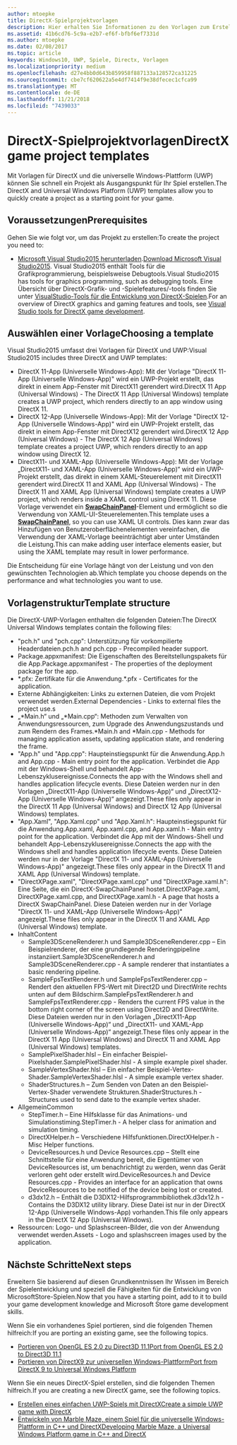 ```yaml
---
author: mtoepke
title: DirectX-Spielprojektvorlagen
description: Hier erhalten Sie Informationen zu den Vorlagen zum Erstellen eines DirectX-Spiels für die Universelle Windows-Plattform (UWP).
ms.assetid: 41b6cd76-5c9a-e2b7-ef6f-bfbf6ef7331d
ms.author: mtoepke
ms.date: 02/08/2017
ms.topic: article
keywords: Windows10, UWP, Spiele, Directx, Vorlagen
ms.localizationpriority: medium
ms.openlocfilehash: d27e4bb0d643b859958f887133a128572ca31225
ms.sourcegitcommit: cbe7cf620622a5e4df7414f9e38dfecec1cfca99
ms.translationtype: MT
ms.contentlocale: de-DE
ms.lasthandoff: 11/21/2018
ms.locfileid: "7439033"
---
```

# <a name="directx-game-project-templates"></a><span data-ttu-id="b5cfa-104">DirectX-Spielprojektvorlagen</span><span class="sxs-lookup"><span data-stu-id="b5cfa-104">DirectX game project templates</span></span>



<span data-ttu-id="b5cfa-105">Mit Vorlagen für DirectX und die universelle Windows-Plattform (UWP) können Sie schnell ein Projekt als Ausgangspunkt für Ihr Spiel erstellen.</span><span class="sxs-lookup"><span data-stu-id="b5cfa-105">The DirectX and Universal Windows Platform (UWP) templates allow you to quickly create a project as a starting point for your game.</span></span>

## <a name="prerequisites"></a><span data-ttu-id="b5cfa-106">Voraussetzungen</span><span class="sxs-lookup"><span data-stu-id="b5cfa-106">Prerequisites</span></span>


<span data-ttu-id="b5cfa-107">Gehen Sie wie folgt vor, um das Projekt zu erstellen:</span><span class="sxs-lookup"><span data-stu-id="b5cfa-107">To create the project you need to:</span></span>

-   <span data-ttu-id="b5cfa-108">[Microsoft Visual Studio2015 herunterladen](https://www.visualstudio.com/vs-2015-product-editions).</span><span class="sxs-lookup"><span data-stu-id="b5cfa-108">[Download Microsoft Visual Studio2015](https://www.visualstudio.com/vs-2015-product-editions).</span></span> <span data-ttu-id="b5cfa-109">Visual Studio2015 enthält Tools für die Grafikprogrammierung, beispielsweise Debugtools.</span><span class="sxs-lookup"><span data-stu-id="b5cfa-109">Visual Studio2015 has tools for graphics programming, such as debugging tools.</span></span> <span data-ttu-id="b5cfa-110">Eine Übersicht über DirectX-Grafik- und -Spielefeatures/-tools finden Sie unter [VisualStudio-Tools für die Entwicklung von DirectX-Spielen](set-up-visual-studio-for-game-development.md).</span><span class="sxs-lookup"><span data-stu-id="b5cfa-110">For an overview of DirectX graphics and gaming features and tools, see [Visual Studio tools for DirectX game development](set-up-visual-studio-for-game-development.md).</span></span>

## <a name="choosing-a-template"></a><span data-ttu-id="b5cfa-111">Auswählen einer Vorlage</span><span class="sxs-lookup"><span data-stu-id="b5cfa-111">Choosing a template</span></span>


<span data-ttu-id="b5cfa-112">Visual Studio2015 umfasst drei Vorlagen für DirectX und UWP:</span><span class="sxs-lookup"><span data-stu-id="b5cfa-112">Visual Studio2015 includes three DirectX and UWP templates:</span></span>

-   <span data-ttu-id="b5cfa-113">DirectX 11-App (Universelle Windows-App): Mit der Vorlage "DirectX 11-App (Universelle Windows-App)" wird ein UWP-Projekt erstellt, das direkt in einem App-Fenster mit DirectX11 gerendert wird.</span><span class="sxs-lookup"><span data-stu-id="b5cfa-113">DirectX 11 App (Universal Windows) - The DirectX 11 App (Universal Windows) template creates a UWP project, which renders directly to an app window using DirectX 11.</span></span>
-   <span data-ttu-id="b5cfa-114">DirectX 12-App (Universelle Windows-App): Mit der Vorlage "DirectX 12-App (Universelle Windows-App)" wird ein UWP-Projekt erstellt, das direkt in einem App-Fenster mit DirectX12 gerendert wird.</span><span class="sxs-lookup"><span data-stu-id="b5cfa-114">DirectX 12 App (Universal Windows) - The DirectX 12 App (Universal Windows) template creates a project UWP, which renders directly to an app window using DirectX 12.</span></span>
-   <span data-ttu-id="b5cfa-115">DirectX11- und XAML-App (Universelle Windows-App): Mit der Vorlage „DirectX11- und XAML-App (Universelle Windows-App)“ wird ein UWP-Projekt erstellt, das direkt in einem XAML-Steuerelement mit DirectX11 gerendert wird.</span><span class="sxs-lookup"><span data-stu-id="b5cfa-115">DirectX 11 and XAML App (Universal Windows) - The DirectX 11 and XAML App (Universal Windows) template creates a UWP project, which renders inside a XAML control using DirectX 11.</span></span> <span data-ttu-id="b5cfa-116">Diese Vorlage verwendet ein [**SwapChainPanel**](https://msdn.microsoft.com/library/windows/apps/dn252834)-Element und ermöglicht so die Verwendung von XAML-UI-Steuerelementen.</span><span class="sxs-lookup"><span data-stu-id="b5cfa-116">This template uses a [**SwapChainPanel**](https://msdn.microsoft.com/library/windows/apps/dn252834), so you can use XAML UI controls.</span></span> <span data-ttu-id="b5cfa-117">Dies kann zwar das Hinzufügen von Benutzeroberflächenelementen vereinfachen, die Verwendung der XAML-Vorlage beeinträchtigt aber unter Umständen die Leistung.</span><span class="sxs-lookup"><span data-stu-id="b5cfa-117">This can make adding user interface elements easier, but using the XAML template may result in lower performance.</span></span>

<span data-ttu-id="b5cfa-118">Die Entscheidung für eine Vorlage hängt von der Leistung und von den gewünschten Technologien ab.</span><span class="sxs-lookup"><span data-stu-id="b5cfa-118">Which template you choose depends on the performance and what technologies you want to use.</span></span>

## <a name="template-structure"></a><span data-ttu-id="b5cfa-119">Vorlagenstruktur</span><span class="sxs-lookup"><span data-stu-id="b5cfa-119">Template structure</span></span>


<span data-ttu-id="b5cfa-120">Die DirectX-UWP-Vorlagen enthalten die folgenden Dateien:</span><span class="sxs-lookup"><span data-stu-id="b5cfa-120">The DirectX Universal Windows templates contain the following files:</span></span>

-   <span data-ttu-id="b5cfa-121">"pch.h" und "pch.cpp": Unterstützung für vorkompilierte Headerdateien.</span><span class="sxs-lookup"><span data-stu-id="b5cfa-121">pch.h and pch.cpp - Precompiled header support.</span></span>
-   <span data-ttu-id="b5cfa-122">Package.appxmanifest: Die Eigenschaften des Bereitstellungspakets für die App.</span><span class="sxs-lookup"><span data-stu-id="b5cfa-122">Package.appxmanifest - The properties of the deployment package for the app.</span></span>
-   <span data-ttu-id="b5cfa-123">\*.pfx: Zertifikate für die Anwendung.</span><span class="sxs-lookup"><span data-stu-id="b5cfa-123">\*.pfx - Certificates for the application.</span></span>
-   <span data-ttu-id="b5cfa-124">Externe Abhängigkeiten: Links zu externen Dateien, die vom Projekt verwendet werden.</span><span class="sxs-lookup"><span data-stu-id="b5cfa-124">External Dependencies - Links to external files the project use.s</span></span>
-   <span data-ttu-id="b5cfa-125">„\*Main.h“ und „\*Main.cpp“: Methoden zum Verwalten von Anwendungsressourcen, zum Upgrade des Anwendungszustands und zum Rendern des Frames.</span><span class="sxs-lookup"><span data-stu-id="b5cfa-125">\*Main.h and \*Main.cpp - Methods for managing application assets, updating application state, and rendering the frame.</span></span>
-   <span data-ttu-id="b5cfa-126">"App.h" und "App.cpp": Haupteinstiegspunkt für die Anwendung.</span><span class="sxs-lookup"><span data-stu-id="b5cfa-126">App.h and App.cpp - Main entry point for the application.</span></span> <span data-ttu-id="b5cfa-127">Verbindet die App mit der Windows-Shell und behandelt App-Lebenszyklusereignisse.</span><span class="sxs-lookup"><span data-stu-id="b5cfa-127">Connects the app with the Windows shell and handles application lifecycle events.</span></span> <span data-ttu-id="b5cfa-128">Diese Dateien werden nur in den Vorlagen „DirectX11-App (Universelle Windows-App)“ und „DirectX12-App (Universelle Windows-App)“ angezeigt.</span><span class="sxs-lookup"><span data-stu-id="b5cfa-128">These files only appear in the DirectX 11 App (Universal Windows) and DirectX 12 App (Universal Windows) templates.</span></span>
-   <span data-ttu-id="b5cfa-129">"App.Xaml", "App.Xaml.cpp" und "App.Xaml.h": Haupteinstiegspunkt für die Anwendung.</span><span class="sxs-lookup"><span data-stu-id="b5cfa-129">App.xaml, App.xaml.cpp, and App.xaml.h - Main entry point for the application.</span></span> <span data-ttu-id="b5cfa-130">Verbindet die App mit der Windows-Shell und behandelt App-Lebenszyklusereignisse.</span><span class="sxs-lookup"><span data-stu-id="b5cfa-130">Connects the app with the Windows shell and handles application lifecycle events.</span></span> <span data-ttu-id="b5cfa-131">Diese Dateien werden nur in der Vorlage "DirectX 11- und XAML-App (Universelle Windows-App)" angezeigt.</span><span class="sxs-lookup"><span data-stu-id="b5cfa-131">These files only appear in the DirectX 11 and XAML App (Universal Windows) template.</span></span>
-   <span data-ttu-id="b5cfa-132">"DirectXPage.xaml", "DirectXPage.xaml.cpp" und "DirectXPage.xaml.h": Eine Seite, die ein DirectX-SwapChainPanel hostet.</span><span class="sxs-lookup"><span data-stu-id="b5cfa-132">DirectXPage.xaml, DirectXPage.xaml.cpp, and DirectXPage.xaml.h - A page that hosts a DirectX SwapChainPanel.</span></span> <span data-ttu-id="b5cfa-133">Diese Dateien werden nur in der Vorlage "DirectX 11- und XAML-App (Universelle Windows-App)" angezeigt.</span><span class="sxs-lookup"><span data-stu-id="b5cfa-133">These files only appear in the DirectX 11 and XAML App (Universal Windows) template.</span></span>
-   <span data-ttu-id="b5cfa-134">Inhalt</span><span class="sxs-lookup"><span data-stu-id="b5cfa-134">Content</span></span>
    -   <span data-ttu-id="b5cfa-135">Sample3DSceneRenderer.h und Sample3DSceneRenderer.cpp – Ein Beispielrenderer, der eine grundlegende Renderingpipeline instanziiert.</span><span class="sxs-lookup"><span data-stu-id="b5cfa-135">Sample3DSceneRenderer.h and Sample3DSceneRenderer.cpp - A sample renderer that instantiates a basic rendering pipeline.</span></span>
    -   <span data-ttu-id="b5cfa-136">SampleFpsTextRenderer.h und SampleFpsTextRenderer.cpp – Rendert den aktuellen FPS-Wert mit Direct2D und DirectWrite rechts unten auf dem Bildschirm.</span><span class="sxs-lookup"><span data-stu-id="b5cfa-136">SampleFpsTextRenderer.h and SampleFpsTextRenderer.cpp - Renders the current FPS value in the bottom right corner of the screen using Direct2D and DirectWrite.</span></span> <span data-ttu-id="b5cfa-137">Diese Dateien werden nur in den Vorlagen „DirectX11-App (Universelle Windows-App)“ und „DirectX11- und XAML-App (Universelle Windows-App)“ angezeigt.</span><span class="sxs-lookup"><span data-stu-id="b5cfa-137">These files only appear in the DirectX 11 App (Universal Windows) and DirectX 11 and XAML App (Universal Windows) templates.</span></span>
    -   <span data-ttu-id="b5cfa-138">SamplePixelShader.hlsl – Ein einfacher Beispiel-Pixelshader.</span><span class="sxs-lookup"><span data-stu-id="b5cfa-138">SamplePixelShader.hlsl - A simple example pixel shader.</span></span>
    -   <span data-ttu-id="b5cfa-139">SampleVertexShader.hlsl – Ein einfacher Beispiel-Vertex-Shader.</span><span class="sxs-lookup"><span data-stu-id="b5cfa-139">SampleVertexShader.hlsl - A simple example vertex shader.</span></span>
    -   <span data-ttu-id="b5cfa-140">ShaderStructures.h – Zum Senden von Daten an den Beispiel-Vertex-Shader verwendete Strukturen.</span><span class="sxs-lookup"><span data-stu-id="b5cfa-140">ShaderStructures.h - Structures used to send date to the example vertex shader.</span></span>
-   <span data-ttu-id="b5cfa-141">Allgemein</span><span class="sxs-lookup"><span data-stu-id="b5cfa-141">Common</span></span>
    -   <span data-ttu-id="b5cfa-142">StepTimer.h – Eine Hilfsklasse für das Animations- und Simulationstiming.</span><span class="sxs-lookup"><span data-stu-id="b5cfa-142">StepTimer.h - A helper class for animation and simulation timing.</span></span>
    -   <span data-ttu-id="b5cfa-143">DirectXHelper.h – Verschiedene Hilfsfunktionen.</span><span class="sxs-lookup"><span data-stu-id="b5cfa-143">DirectXHelper.h - Misc Helper functions.</span></span>
    -   <span data-ttu-id="b5cfa-144">DeviceResources.h und Device Resources.cpp – Stellt eine Schnittstelle für eine Anwendung bereit, die Eigentümer von DeviceResources ist, um benachrichtigt zu werden, wenn das Gerät verloren geht oder erstellt wird.</span><span class="sxs-lookup"><span data-stu-id="b5cfa-144">DeviceResources.h and Device Resources.cpp - Provides an interface for an application that owns DeviceResources to be notified of the device being lost or created.</span></span>
    -   <span data-ttu-id="b5cfa-145">d3dx12.h – Enthält die D3DX12-Hilfsprogrammbibliothek.</span><span class="sxs-lookup"><span data-stu-id="b5cfa-145">d3dx12.h - Contains the D3DX12 utility library.</span></span> <span data-ttu-id="b5cfa-146">Diese Datei ist nur in der DirectX 12-App (Universelle Windows-App) vorhanden.</span><span class="sxs-lookup"><span data-stu-id="b5cfa-146">This file only appears in the DirectX 12 App (Universal Windows).</span></span>
-   <span data-ttu-id="b5cfa-147">Ressourcen: Logo- und Splashscreen-Bilder, die von der Anwendung verwendet werden.</span><span class="sxs-lookup"><span data-stu-id="b5cfa-147">Assets - Logo and splashscreen images used by the application.</span></span>

## <a name="next-steps"></a><span data-ttu-id="b5cfa-148">Nächste Schritte</span><span class="sxs-lookup"><span data-stu-id="b5cfa-148">Next steps</span></span>


<span data-ttu-id="b5cfa-149">Erweitern Sie basierend auf diesen Grundkenntnissen Ihr Wissen im Bereich der Spielentwicklung und speziell die Fähigkeiten für die Entwicklung von MicrosoftStore-Spielen.</span><span class="sxs-lookup"><span data-stu-id="b5cfa-149">Now that you have a starting point, add to it to build your game development knowledge and Microsoft Store game development skills.</span></span>

<span data-ttu-id="b5cfa-150">Wenn Sie ein vorhandenes Spiel portieren, sind die folgenden Themen hilfreich:</span><span class="sxs-lookup"><span data-stu-id="b5cfa-150">If you are porting an existing game, see the following topics.</span></span>

-   [<span data-ttu-id="b5cfa-151">Portieren von OpenGL ES 2.0 zu Direct3D 11.1</span><span class="sxs-lookup"><span data-stu-id="b5cfa-151">Port from OpenGL ES 2.0 to Direct3D 11.1</span></span>](port-from-opengl-es-2-0-to-directx-11-1.md)
-   [<span data-ttu-id="b5cfa-152">Portieren von DirectX9 zur universellen Windows-Plattform</span><span class="sxs-lookup"><span data-stu-id="b5cfa-152">Port from DirectX 9 to Universal Windows Platform</span></span>](porting-your-directx-9-game-to-windows-store.md)

<span data-ttu-id="b5cfa-153">Wenn Sie ein neues DirectX-Spiel erstellen, sind die folgenden Themen hilfreich.</span><span class="sxs-lookup"><span data-stu-id="b5cfa-153">If you are creating a new DirectX game, see the following topics.</span></span>

-   [<span data-ttu-id="b5cfa-154">Erstellen eines einfachen UWP-Spiels mit DirectX</span><span class="sxs-lookup"><span data-stu-id="b5cfa-154">Create a simple UWP game with DirectX</span></span>](tutorial--create-your-first-uwp-directx-game.md)
-   [<span data-ttu-id="b5cfa-155">Entwickeln von Marble Maze, einem Spiel für die universelle Windows-Plattform in C++ und DirectX</span><span class="sxs-lookup"><span data-stu-id="b5cfa-155">Developing Marble Maze, a Universal Windows Platform game in C++ and DirectX</span></span>](developing-marble-maze-a-windows-store-game-in-cpp-and-directx.md)